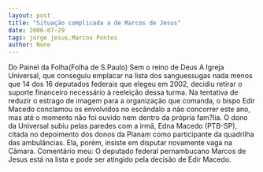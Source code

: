 ```yaml
---
layout: post
title: "Situação complicada a de Marcos de Jesus"
date: 2006-07-29
tags: jorge jesus,Marcos Pontes
author: None
---
```

Do Painel da Folha(Folha de S.Paulo)
Sem o reino de Deus 
A Igreja Universal, que conseguiu emplacar na lista dos sanguessugas nada menos que 14 dos 16 deputados federais que elegeu em 2002, decidiu retirar o suporte financeiro necessário à reeleição dessa turma.
Na tentativa de reduzir o estrago de imagem para a organização que comanda, o bispo Edir Macedo conclamou os envolvidos no escândalo a não concorrer este ano, mas até o momento não foi ouvido nem dentro da própria fam?lia. 
O dono da Universal subiu pelas paredes com a irmã, Edna Macedo (PTB-SP), citada no depoimento dos donos da Planam como participante da quadrilha das ambulâncias. Ela, porém, insiste em disputar novamente vaga na Câmara.
Comentário meu:
O deputado federal pernambucano Marcos de Jesus está na lista e pode ser atingido pela decisão de Edir Macedo. 